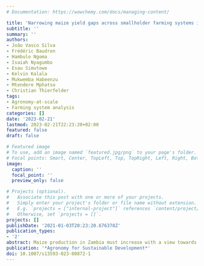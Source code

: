 ```yaml
---
# Documentation: https://wowchemy.com/docs/managing-content/

title: 'Narrowing maize yield gaps across smallholder farming systems in Zambia; what interventions, where, and for whom?' 
subtitle: ''
summary: ''
authors:
- João Vasco Silva
- Frédéric Baudron
- Hambulo Ngoma
- Isaiah Nyagumbo
- Esau Simutowe
- Kelvin Kalala
- Mukwemba Habeenzu
- Mtendere Mphatso
- Christian Thierfelder
tags:
- Agronomy-at-scale
- Farming system analysis
categories: []
date: '2023-02-21'
lastmod: 2023-02-21T22:23:20+02:00
featured: false
draft: false

# Featured image
# To use, add an image named `featured.jpg/png` to your page's folder.
# Focal points: Smart, Center, TopLeft, Top, TopRight, Left, Right, BottomLeft, Bottom, BottomRight.
image:
  caption: ''
  focal_point: ''
  preview_only: false

# Projects (optional).
#   Associate this post with one or more of your projects.
#   Simply enter your project's folder or file name without extension.
#   E.g. `projects = ["internal-project"]` references `content/project/deep-learning/index.md`.
#   Otherwise, set `projects = []`.
projects: []
publishDate: '2021-01-03T20:23:20.676378Z'
publication_types:
- '2'
abstract: Maize production in Zambia must increase with a view towards improved food security and reduced food imports whilst avoiding cropland expansion. To achieve this, it is important to understand the causes behind the large maize yield gaps observed in smallholder farming systems across the country. This is the first study providing a yield gap decomposition for maize in Zambia, and combining it with farm typology delineation, to identify the key limiting factors to maize yield gaps across the diversity of farms in the country. The analysis builds upon a nationally representative household survey covering three growing seasons and crop model simulations to benchmark on-farm maize yields and N application rates. Three farm types were delineated, including households for which maize is a marginal crop, households who are net buyers of maize, and households who are market-oriented maize producers. Yield gap closure was about 20% of the water-limited yield, corresponding to an actual yield of 2.4 t ha???1. Market-oriented maize farms yielded slightly more than the other farm types, yet the drivers of yield variability were largely consistent across farm types. The large yield gap was mostly attributed to the technology yield gap indicating that more efficient production methods are needed to raise maize yields beyond the levels observed in highest yielding fields. Yet, narrowing efficiency and resource yield gaps through improved crop management (i.e., sowing time, plant population, fertilizer inputs, and weed control) could more than double current yields. Creating a conducive environment to increase maize production should focus on the dissemination of technologies that conserve soil moisture in semi-arid areas and improve soil health in humid areas. Recommendations of sustainable intensification practices need to consider profitability, risk, and other non-information constraints to improved crop management and must be geographically targeted to the diversity of farming systems across the country."
publication: '*Agronomy for Sustainable Development*'
doi: 10.1007/s13593-023-00872-1
---
```

